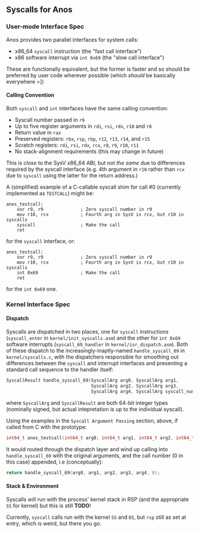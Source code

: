 ## Syscalls for Anos

### User-mode Interface Spec

Anos provides two parallel interfaces for system calls:

* x86_64 `syscall` instruction (the "fast call interface")
* x86 software interrupt via `int 0x69` (the "slow call interface")

These are functionally equivalent, but the former is faster and so should
be preferred by user code wherever possible (which _should_ be basically
everywhere =])

#### Calling Convention

Both `syscall` and `int` interfaces have the same calling convention:

* Syscall number passed in `r9`
* Up to five register arguments in `rdi`, `rsi`, `rdx`, `r10` and `r8`
* Return value in `rax`
* Preserved registers: `rbx`, `rsp`, `rbp`, `r12`, `r13`, `r14`, and `r15`
* Scratch registers: `rdi`, `rsi`, `rdx`, `rcx`, `r8`, `r9`, `r10`, `r11`
* No stack-alignment requirements (this may change in future)

This is _close_ to the SysV x86_64 ABI, but not _the same_ due to differences
required by the syscall interface (e.g. 4th argument in `r10` rather than
`rcx` due to `syscall` using the latter for the return address.)

A (simplified) example of a C-callable syscall shim for call #0 
(currently implemented as `TESTCALL`) might be:

```
anos_testcall:
    xor r9, r9              ; Zero syscall number in r9
    mov r10, rcx            ; Fourth arg in SysV is rcx, but r10 in syscalls
    syscall                 ; Make the call
    ret
```

for the `syscall` interface, or:

```
anos_testcall:
    xor r9, r9              ; Zero syscall number in r9
    mov r10, rcx            ; Fourth arg in SysV is rcx, but r10 in syscalls
    int 0x69                ; Make the call
    ret
```

for the `int 0x69` one. 

### Kernel Interface Spec

#### Dispatch

Syscalls are dispatched in two places, one for `syscall` instructions
(`syscall_enter` in `kernel/init_syscalls.asm`) and the other for
`int 0x69` software interrupts (`syscall_69_handler` in `kernel/isr_dispatch.asm`).
Both of these dispatch to the increasingly-inaptly-named `handle_syscall_69` 
in `kernel/syscalls.c`, with the dispatchers responsible for smoothing
out differences between the `syscall` and interrupt interfaces and
presenting a standard call sequence to the handler itself:

```C
SyscallResult handle_syscall_69(SyscallArg arg0, SyscallArg arg1,
                                SyscallArg arg2, SyscallArg arg3,
                                SyscallArg arg4, SyscallArg syscall_num);
```

where `SyscallArg` and `SyscallResult` are both 64-bit integer types (nominally 
signed, but actual intepretation is up to the individual syscall).

Using the examples in the `Syscall Argument Passing` section, above, if called 
from C with the prototype:

```C
int64_t anos_testcall(int64_t arg0, int64_t arg1, int64_t arg2, int64_t arg3, int64_t arg4);
```

It would routed through the dispatch layer and wind up calling into 
`handle_syscall_69` with the original arguments, and the call number
(0 in this case) appended, i.e (conceptually):

```C
return handle_syscall_69(arg0, arg1, arg2, arg3, arg4, 0);
```

#### Stack & Environment

Syscalls _will_ run with the process' kernel stack in RSP (and the appropriate `SS` for
kernel) but this is still **TODO**! 

Currently, `syscall` calls run with the kernel `SS` and `DS`, but `rsp` still as set
at entry, which is weird, but there you go.
